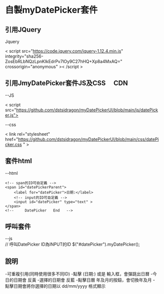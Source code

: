 # 自製myDatePicker套件

## 引用JQuery

   Jquery
   
< script src="https://code.jquery.com/jquery-1.12.4.min.js" integrity="sha256-ZosEbRLbNQzLpnKIkEdrPv7lOy9C27hHQ+Xp8a4MxAQ=" crossorigin="anonymous" >< /script >


## 引用JmyDatePicker套件JS及CSS　 CDN
--JS

< script src="https://github.com/dstsidragon/myDatePickerUI/blob/main/js/datePicker.js"></script >



--css

< link rel="stylesheet" href="https://github.com/dstsidragon/myDatePickerUI/blob/main/css/datePicker.css " >
 

## 套件html
--html
 <!--     DatePicker   Start   -->
    <!-- span的ID可自定義 -->
    <span id="datePickerParent">
        <label for="datePicker">日期:</label>
        <!-- input的ID可自定義 -->
        <input id="datePicker" type="text" >
    </span>
    <!--     DatePicker   End   -->

##  呼叫套件
--js  
 //  呼叫DatePicker  ID為INPUT的ID 
     $("#datePicker").myDatePicker();

## 說明
-可重複引用(同時使用很多不同ID)
-點擊 (日期:) 或是 輸入框，會彈跳出日曆
-今日的日期會  反黃
-選擇的日期會  反藍
-點擊日曆 年及月的按鈕，會切換年及月
-點擊日期會將你選擇的日期以 dd/mm/yyyy 格式顯示
